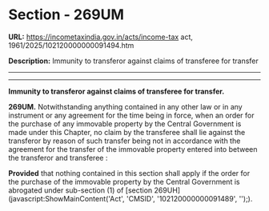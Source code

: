 # Section - 269UM

**URL:** https://incometaxindia.gov.in/acts/income-tax act, 1961/2025/102120000000091494.htm

**Description:** Immunity to transferor against claims of transferee for transfer

---

****

**Immunity to transferor against claims of transferee for transfer.**

**269UM.** Notwithstanding anything contained in any other law or in any instrument or any agreement for the time being in force, when an order for the purchase of any immovable property by the Central Government is made under this Chapter, no claim by the transferee shall lie against the transferor by reason of such transfer being not in accordance with the agreement for the transfer of the immovable property entered into between the transferor and transferee :

**Provided** that nothing contained in this section shall apply if the order for the purchase of the immovable property by the Central Government is abrogated under sub-section (1) of [section 269UH](javascript:ShowMainContent\('Act', 'CMSID', '102120000000091489', ''\);).